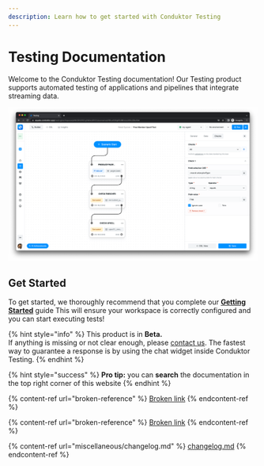 ```yaml
---
description: Learn how to get started with Conduktor Testing
---
```


# Testing Documentation

Welcome to the Conduktor Testing documentation! Our Testing product supports automated testing of applications and pipelines that integrate streaming data.&#x20;

![Conduktor Testing ](<.gitbook/assets/image (27).png>)

## Get Started

To get started, we thoroughly recommend that you complete our [**Getting Started**](broken-reference) guide This will ensure your workspace is correctly configured and you can start executing tests!&#x20;

{% hint style="info" %}
This product is in **Beta.**\
If anything is missing or not clear enough, please [contact us](https://www.conduktor.io/contact). The fastest way to guarantee a response is by using the chat widget inside Conduktor Testing.
{% endhint %}

{% hint style="success" %}
**Pro tip:** you can **search** the documentation in the top right corner of this website
{% endhint %}

{% content-ref url="broken-reference" %}
[Broken link](broken-reference)
{% endcontent-ref %}

{% content-ref url="broken-reference" %}
[Broken link](broken-reference)
{% endcontent-ref %}

{% content-ref url="miscellaneous/changelog.md" %}
[changelog.md](miscellaneous/changelog.md)
{% endcontent-ref %}
